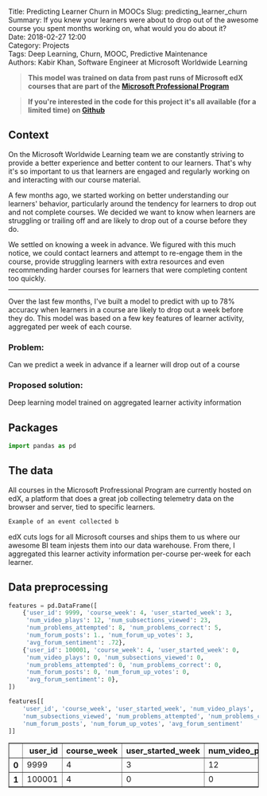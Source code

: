Title: Predicting Learner Churn in MOOCs
Slug: predicting_learner_churn   
Summary: If you knew your learners were about to drop out of the awesome course you spent months working on, what would you do about it?    
Date: 2018-02-27 12:00     
Category: Projects    
Tags: Deep Learning, Churn, MOOC, Predictive Maintenance    
Authors: Kabir Khan, Software Engineer at Microsoft Worldwide Learning

> **This model was trained on data from past runs of Microsoft edX courses that are part of the [Microsoft Professional Program](https://academy.microsoft.com)**

> **If you're interested in the code for this project it's all available (for a limited time) on [Github](https://github.com/kabirkhan/edx_learner_attrition/tree/dev)**

## **Context**

On the Microsoft Worldwide Learning team we are constantly striving to provide a better experience and better content to our learners. That's why it's so important to us that learners are engaged and regularly working on and interacting with our course material. 

A few months ago, we started working on better understanding our learners' behavior, particularly around the tendency for learners to drop out and not complete courses. We decided we want to know when learners are struggling or trailing off and are likely to drop out of a course before they do.  

We settled on knowing a week in advance. We figured with this much notice, we could contact learners and attempt to re-engage them in the course, provide struggling learners with extra resources and even recommending harder courses for learners that were completing content too quickly.

---

Over the last few months, I've built a model to predict with up to 78% accuracy when learners in a course are likely to drop out a week before they do. This model was based on a few key features of learner activity, aggregated per week of each course.

### **Problem:**
Can we predict a week in advance if a learner will drop out of a course

### **Proposed solution:**
Deep learning model trained on aggregated learner activity information

## **Packages**


```python
import pandas as pd
```

## **The data**

All courses in the Microsoft Profressional Program are currently hosted on edX, a platform that does a great job collecting telemetry data on the browser and server, tied to specific learners.


```python
Example of an event collected b
```

edX cuts logs for all Microsoft courses and ships them to us where our awesome BI team injests them into our data warehouse. From there, I aggregated this learner activity information per-course per-week for each learner.

## **Data preprocessing**


```python
features = pd.DataFrame([
    {'user_id': 9999, 'course_week': 4, 'user_started_week': 3, 
     'num_video_plays': 12, 'num_subsections_viewed': 23, 
     'num_problems_attempted': 8, 'num_problems_correct': 5, 
     'num_forum_posts': 1., 'num_forum_up_votes': 3, 
     'avg_forum_sentiment': .72},
    {'user_id': 100001, 'course_week': 4, 'user_started_week': 0, 
     'num_video_plays': 0, 'num_subsections_viewed': 0, 
     'num_problems_attempted': 0, 'num_problems_correct': 0, 
     'num_forum_posts': 0, 'num_forum_up_votes': 0, 
     'avg_forum_sentiment': 0},
])

features[[
    'user_id', 'course_week', 'user_started_week', 'num_video_plays',
    'num_subsections_viewed', 'num_problems_attempted', 'num_problems_correct',
    'num_forum_posts', 'num_forum_up_votes', 'avg_forum_sentiment'
]]
```




<div>
<style scoped>
    .dataframe tbody tr th:only-of-type {
        vertical-align: middle;
    }

    .dataframe tbody tr th {
        vertical-align: top;
    }

    .dataframe thead th {
        text-align: right;
    }
</style>
<table border="1" class="dataframe">
  <thead>
    <tr style="text-align: right;">
      <th></th>
      <th>user_id</th>
      <th>course_week</th>
      <th>user_started_week</th>
      <th>num_video_plays</th>
      <th>num_subsections_viewed</th>
      <th>num_problems_attempted</th>
      <th>num_problems_correct</th>
      <th>num_forum_posts</th>
      <th>num_forum_up_votes</th>
      <th>avg_forum_sentiment</th>
    </tr>
  </thead>
  <tbody>
    <tr>
      <th>0</th>
      <td>9999</td>
      <td>4</td>
      <td>3</td>
      <td>12</td>
      <td>23</td>
      <td>8</td>
      <td>5</td>
      <td>1.0</td>
      <td>3</td>
      <td>0.72</td>
    </tr>
    <tr>
      <th>1</th>
      <td>100001</td>
      <td>4</td>
      <td>0</td>
      <td>0</td>
      <td>0</td>
      <td>0</td>
      <td>0</td>
      <td>0.0</td>
      <td>0</td>
      <td>0.00</td>
    </tr>
  </tbody>
</table>
</div>


